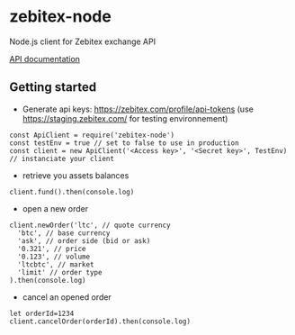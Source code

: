 # zebitex-node
Node.js client for Zebitex exchange API

[API documentation](https://doc.zebitex.com/)

## Getting started

* Generate api keys: https://zebitex.com/profile/api-tokens (use https://staging.zebitex.com/ for testing environnement)

```
const ApiClient = require('zebitex-node') 
const testEnv = true // set to false to use in production
const client = new ApiClient('<Access key>', '<Secret key>', TestEnv) // instanciate your client 
```

* retrieve you assets balances
```
client.fund().then(console.log)

```

* open a new order
```
client.newOrder('ltc', // quote currency
  'btc', // base currency
  'ask', // order side (bid or ask)
  '0.321', // price
  '0.123', // volume
  'ltcbtc', // market
  'limit' // order type
).then(console.log)
```

* cancel an opened order
```
let orderId=1234
client.cancelOrder(orderId).then(console.log)

```
